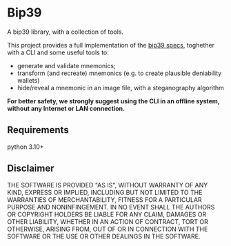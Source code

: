# Bip39
A bip39 library, with a collection of tools.

This project provides a full implementation of the [bip39 specs](https://github.com/bitcoin/bips/blob/master/bip-0039.mediawiki), toghether with a CLI and
some useful tools to:
- generate and validate mnemonics;
- transform (and recreate) mnemonics (e.g. to create plausible deniability wallets)
- hide/reveal a mnemonic in an image file, with a steganography algorithm

**For better safety, we strongly suggest using the CLI in an offline system, without any Internet or LAN connection.**

## Requirements
python 3.10+

## Disclaimer

THE SOFTWARE IS PROVIDED "AS IS", WITHOUT WARRANTY OF ANY KIND, EXPRESS OR IMPLIED, INCLUDING BUT NOT LIMITED TO THE WARRANTIES OF MERCHANTABILITY,
FITNESS FOR A PARTICULAR PURPOSE AND NONINFINGEMENT. IN NO EVENT SHALL THE AUTHORS OR COPYRIGHT HOLDERS BE LIABLE FOR ANY CLAIM, DAMAGES OR OTHER
LIABILITY, WHETHER IN AN ACTION OF CONTRACT, TORT OR OTHERWISE, ARISING FROM, OUT OF OR IN CONNECTION WITH THE SOFTWARE OR THE USE OR OTHER DEALINGS IN THE
SOFTWARE.
